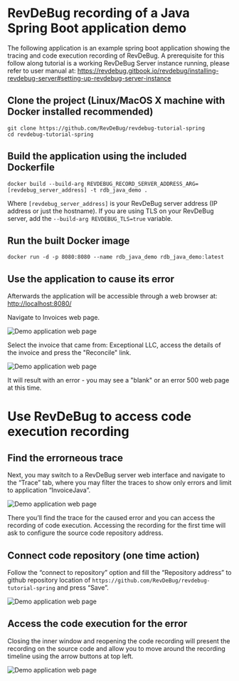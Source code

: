 # RevDeBug recording of a Java Spring Boot application demo
The following application is an example spring boot application showing the tracing and code execution recording of RevDeBug.
A prerequisite for this follow along tutorial is a working RevDeBug Server instance running, please refer to user manual at: <https://revdebug.gitbook.io/revdebug/installing-revdebug-server#setting-up-revdebug-server-instance>
## Clone the project (Linux/MacOS X machine with Docker installed recommended)

```
git clone https://github.com/RevDeBug/revdebug-tutorial-spring
cd revdebug-tutorial-spring
```

## Build the application using the included Dockerfile

```
docker build --build-arg REVDEBUG_RECORD_SERVER_ADDRESS_ARG=[revdebug_server_address] -t rdb_java_demo .
```

Where ```[revdebug_server_address]``` is your RevDeBug server address (IP address or just the hostname). If you are using TLS on your RevDeBug server, add the ```--build-arg REVDEBUG_TLS=true``` variable.

## Run the built Docker image

```
docker run -d -p 8080:8080 --name rdb_java_demo rdb_java_demo:latest
```

## Use the application to cause its error

Afterwards the application will be accessible through a web browser at: <http://localhost:8080/>

Navigate to Invoices web page.

![Demo application web page](./demo_screens_java/web-app.png)


Select the invoice that came from: Exceptional LLC, access the details of the invoice and press the "Reconcile" link.

![Demo application web page](./demo_screens_java/web-app-details.png)

It will result with an error - you may see a "blank" or an error 500 web page at this time.

# Use RevDeBug to access code execution recording

## Find the errorneous trace
Next, you may switch to a RevDeBug server web interface and navigate to the “Trace” tab, where you may filter the traces to show only errors and limit to application “InvoiceJava”. 

![Demo application web page](./demo_screens_java/trace.png)

There you’ll find the trace for the caused error and you can access the recording of code execution. Accessing the recording for the first time will ask to configure the source code repository address.

## Connect code repository (one time action)

Follow the “connect to repository” option and fill the “Repository address” to github repository location of  ```https://github.com/RevDeBug/revdebug-tutorial-spring``` and press “Save”.

![Demo application web page](./demo_screens_java/repository.png)

## Access the code execution for the error
Closing the inner window and reopening the code recording will present the recording on the source code and allow you to move around the recording timeline using the arrow buttons at top left.

![Demo application web page](./demo_screens_java/code-recording.png)

